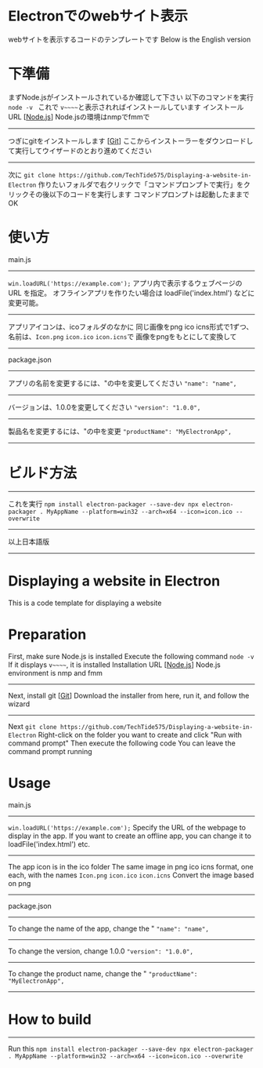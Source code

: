 # Electronでのwebサイト表示
webサイトを表示するコードのテンプレートです
Below is the English version
# 下準備
まずNode.jsがインストールされているか確認して下さい
以下のコマンドを実行
`node -v `
これで
`v~~~~`と表示されればインストールしています
インストールURL
[[Node.js](https://nodejs.org/ja/download)]
Node.jsの環境はnmpでfmmで
***
つぎにgitをインストールします
[[Git]((https://git-scm.com/))]
ここからインストーラーをダウンロードして実行してウイザードのとおり進めてください
***
次に
`git clone https://github.com/TechTide575/Displaying-a-website-in-Electron`
作りたいフォルダで右クリックで「コマンドプロンプトで実行」をクリックその後以下のコードを実行します
コマンドプロンプトは起動したままでOK


# 使い方
main.js
***
`win.loadURL('https://example.com');`
アプリ内で表示するウェブページの URL を指定。
オフラインアプリを作りたい場合は loadFile('index.html') などに変更可能。
***
アプリアイコンは、icoフォルダのなかに
同じ画像をpng ico icns形式で1ずつ、名前は、`Icon.png` `icon.ico` `icon.icns`で
画像をpngをもとにして変換して
***
package.json
***
アプリの名前を変更するには、"の中を変更してください
`"name": "name",`
***
バージョンは、1.0.0を変更してください
`"version": "1.0.0",`
***
製品名を変更するには、"の中を変更
`"productName": "MyElectronApp",`
***
# ビルド方法
***
これを実行
`npm install electron-packager --save-dev
npx electron-packager . MyAppName --platform=win32 --arch=x64 --icon=icon.ico --overwrite
`
***
以上日本語版
***
# Displaying a website in Electron
This is a code template for displaying a website

# Preparation
First, make sure Node.js is installed
Execute the following command
`node -v `
If it displays
`v~~~~`, it is installed
Installation URL
[[Node.js](https://nodejs.org/download)]
Node.js environment is nmp and fmm
***
Next, install git
[[Git]((https://git-scm.com/))]
Download the installer from here, run it, and follow the wizard
***
Next
`git clone https://github.com/TechTide575/Displaying-a-website-in-Electron`
Right-click on the folder you want to create and click "Run with command prompt" Then execute the following code
You can leave the command prompt running

# Usage
main.js
***
`win.loadURL('https://example.com');`
Specify the URL of the webpage to display in the app.
If you want to create an offline app, you can change it to loadFile('index.html') etc.
***
The app icon is in the ico folder
The same image in png ico icns format, one each, with the names `Icon.png` `icon.ico` `icon.icns`
Convert the image based on png
***
package.json
***
To change the name of the app, change the "
`"name": "name",`
***
To change the version, change 1.0.0
`"version": "1.0.0",`
***
To change the product name, change the "
`"productName": "MyElectronApp",`
***
# How to build
***
Run this
`npm install electron-packager --save-dev
npx electron-packager . MyAppName --platform=win32 --arch=x64 --icon=icon.ico --overwrite
`
